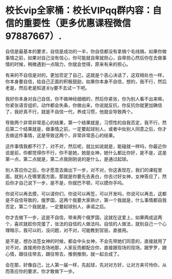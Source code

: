 # 校长vip全家桶：校长VIPqq群内容：自信的重要性（更多优惠课程微信97887667）.

自信是最基本的要求，自信是成功的一半，你自信都没有拿搞个毛线搞，如果你做事情之前，如果对自己没有信心，你可能就自卑就担心，自卑担心然后你在去做事情的时候，稍微遇到一点阻力，你就会觉得，原来有来的担心。

有来的不自信是对的，更加否定了自己，这就是个恶心决话了，这双相处也一样，你本身要自信，给自己正面的积极鼓励，如果你本身不自信，想的，我不行，然后老是，然后老是知道关ly要不去试一下吧。

我好你本身对自己自信，你不做神经细细的，然后你紧张，你为别人看不出来嘛，你紧张语言组织，动作都会失条，你做出来，你说就反抗，你反抗你就更加确信了，我好真不行，就是不自信一代，养成习惯，他就会导致两个。

导致两个非常非常恶心的结果，第一个结果就是，习惯性的自我否定，我不行，然后第二个结果就是，做事情之前，一定要起球别人，或者中处别人同意之后，你才去做这件事情，这是导致这两个，非常非常恶心的结果。

这件事情我都不行了，对不对，然后呢，就比如说就是，能碰就一样吗，你最近你说是前，你都觉得你不行，你不是她，她是女神，她什么都比你好，是不是，这是第一点，第二点就是，第二点我刚刚说的是什么，是通过起球。

别人答应你之后，你才愿意去做出下一步，对不对，你这表现在，我们的课程里面，就别人在哪里面方面，那就是你要先去表白，你去讨好女神，女神答应了，然后你才自己说下一步，是不是，你就巴不顿，可以摸你手吗。

你说可以再去摸，可以请你们，你说可以再签，可以开发吗，你说可以再去，这都是不自信导致的，俄罗国，这两个我要大家熟计，第一个我就是，什么事情都自我否定，第二个我就是，一定要起球别人，承诺之后。

你才去做下一步，这是不自信，带来两个俄罗国，这就在这爱上，如果两成这两个，喜欢就趁你完蛋了，张法的自信的人做法吗，自信的人做法，就别自己一个心理暗示，我可以的，没问题，对不对，可能教到官丽，直接用。

是不是，想办法签女神的时候，都会中头女神，不会先带她们同意的，直接就用了对不对，直接用你去场地那，人家反而都配合你，直接跟现场的现场，跟罗罗，跟心情，跟往往带去，跟往带去，推倒推倒，就一起合成了。

会在那，好像自己，比人第一届一样，先起球，先对对方好，让对方来可怜你，从而答应你的要求，你才敢做下一步。